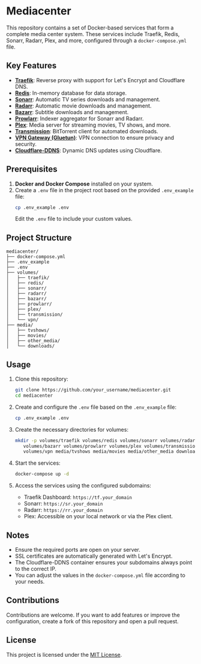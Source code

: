 # Mediacenter

This repository contains a set of Docker-based services that form a complete media center system. These services include Traefik, Redis, Sonarr, Radarr, Plex, and more, configured through a `docker-compose.yml` file.

## Key Features

- [**Traefik**](https://traefik.io): Reverse proxy with support for Let's Encrypt and Cloudflare DNS.
- [**Redis**](https://redis.io): In-memory database for data storage.
- [**Sonarr**](https://sonarr.tv): Automatic TV series downloads and management.
- [**Radarr**](https://radarr.video): Automatic movie downloads and management.
- [**Bazarr**](https://www.bazarr.media): Subtitle downloads and management.
- [**Prowlarr**](https://prowlarr.com): Indexer aggregator for Sonarr and Radarr.
- [**Plex**](https://www.plex.tv): Media server for streaming movies, TV shows, and more.
- [**Transmission**](https://transmissionbt.com): BitTorrent client for automated downloads.
- [**VPN Gateway (Gluetun)**](https://github.com/qdm12/gluetun): VPN connection to ensure privacy and security.
- [**Cloudflare-DDNS**](https://hub.docker.com/r/favonia/cloudflare-ddns): Dynamic DNS updates using Cloudflare.

## Prerequisites

1. **Docker and Docker Compose** installed on your system.
2. Create a `.env` file in the project root based on the provided `.env_example` file:
   ```bash
   cp .env_example .env
   ```
   Edit the `.env` file to include your custom values.

## Project Structure

```plaintext
mediacenter/
├── docker-compose.yml
├── .env_example
├── .env
├── volumes/
│   ├── traefik/
│   ├── redis/
│   ├── sonarr/
│   ├── radarr/
│   ├── bazarr/
│   ├── prowlarr/
│   ├── plex/
│   ├── transmission/
│   └── vpn/
├── media/
│   ├── tvshows/
│   ├── movies/
│   ├── other_media/
│   └── downloads/
```

## Usage

1. Clone this repository:

   ```bash
   git clone https://github.com/your_username/mediacenter.git
   cd mediacenter
   ```

2. Create and configure the `.env` file based on the `.env_example` file:

   ```bash
   cp .env_example .env
   ```

3. Create the necessary directories for volumes:

   ```bash
   mkdir -p volumes/traefik volumes/redis volumes/sonarr volumes/radarr \
      volumes/bazarr volumes/prowlarr volumes/plex volumes/transmission \
      volumes/vpn media/tvshows media/movies media/other_media downloads
   ```

4. Start the services:

   ```bash
   docker-compose up -d
   ```

5. Access the services using the configured subdomains:

   - Traefik Dashboard: `https://tf.your_domain`
   - Sonarr: `https://sr.your_domain`
   - Radarr: `https://rr.your_domain`
   - Plex: Accessible on your local network or via the Plex client.

## Notes

- Ensure the required ports are open on your server.
- SSL certificates are automatically generated with Let's Encrypt.
- The Cloudflare-DDNS container ensures your subdomains always point to the correct IP.
- You can adjust the values in the `docker-compose.yml` file according to your needs.

## Contributions

Contributions are welcome. If you want to add features or improve the configuration, create a fork of this repository and open a pull request.

## License

This project is licensed under the [MIT License](LICENSE).



